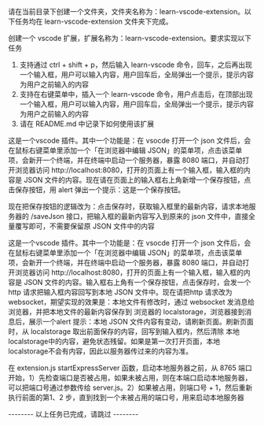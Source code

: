 请在当前目录下创建一个文件夹，文件夹名称为：learn-vscode-extension。以下任务均在 learn-vscode-extension 文件夹下完成。

创建一个 vscode 扩展，扩展名称为：learn-vscode-extension。要求实现以下任务

1. 支持通过 ctrl + shift + p，然后输入 learn-vscode 命令，回车，之后再出现一个输入框，用户可以输入内容，用户回车后，全局弹出一个提示，提示内容为用户之前输入的内容
2. 支持在右键菜单中，插入一个 learn-vscode 命令，用户点击后，在顶部出现一个输入框，用户可以输入内容，用户回车后，全局弹出一个提示，提示内容为用户之前输入的内容
3. 请在 README.md 中记录下如何使用该扩展

这是一个vscode 插件。其中一个功能是：在 vsocde 打开一个 json 文件后，会在鼠标右键菜单里添加一个「在浏览器中编辑 JSON」的菜单项，点击该菜单项，会新开一个终端，并在终端中启动一个服务器，暴露 8080 端口，并自动打开浏览器访问 http://localhost:8080，打开的页面上有一个输入框，输入框的内容是 JSON 文件的内容。现在请在页面上的输入框右上角新增一个保存按钮，点击保存按钮，用 alert 弹出一个提示：这是一个保存按钮。

现在把保存按钮的逻辑改为：点击保存时，获取输入框里的最新内容，请求本地服务器的 /saveJson 接口，把输入框的最新内容写入到原来的 json 文件中，直接全量覆写即可，不需要保留原 JSON 文件中的内容

这是一个vscode 插件。其中一个功能是：在 vsocde 打开一个 json 文件后，会在鼠标右键菜单里添加一个「在浏览器中编辑 JSON」的菜单项，点击该菜单项，会新开一个终端，并在终端中启动一个服务器，暴露 8080 端口，并自动打开浏览器访问 http://localhost:8080，打开的页面上有一个输入框，输入框的内容是 JSON 文件的内容。输入框右上角有一个保存按钮，点击保存时，会发一个http 请求把输入框内容回写到本地 JSON 文件中。现在请把http 请求改为 websocket，期望实现的效果是：本地文件有修改时，通过 websocket 发消息给浏览器，并把本地文件的最新内容保存到 浏览器的 localstorage，浏览器接到消息后，展示一个alert 提示：本地 JSON 文件内容有变动，请刷新页面。刷新页面时，从 localstorage 取出前面保存的内容，回写到输入框内，然后清除 本地localstorage中的内容，避免状态残留。如果是第一次打开页面，本地localstorage不会有内容，因此以服务器传过来的内容为准。

在 extension.js startExpressServer 函数，启动本地服务器之前，从 8765 端口开始，1）先检查端口是否被占用，如果未被占用，则在本端口启动本地服务器，可以把端口号通过参数传给 server.js。2）如果被占用，则端口号 + 1，然后重新执行前面的第1、2 步，直到找到一个未被占用的端口号，用来启动本地服务器

-------- 以上任务已完成，请跳过 --------
